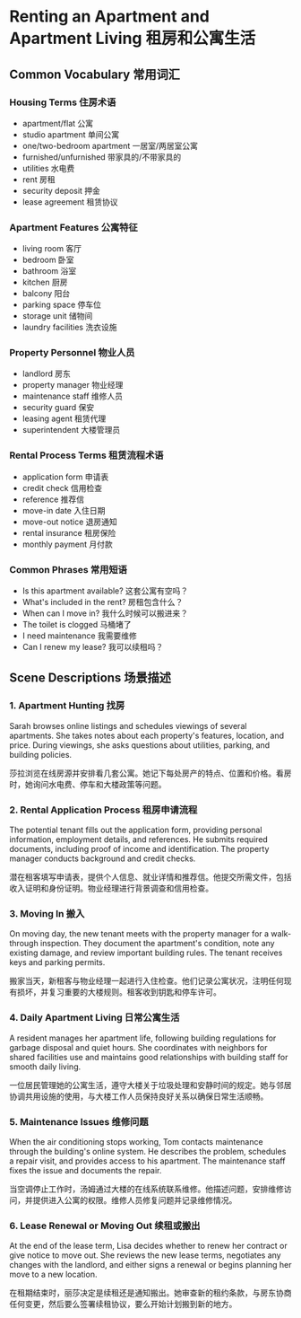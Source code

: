 # Renting an Apartment and Apartment Living 租房和公寓生活

## Common Vocabulary 常用词汇

### Housing Terms 住房术语
- apartment/flat 公寓
- studio apartment 单间公寓
- one/two-bedroom apartment 一居室/两居室公寓
- furnished/unfurnished 带家具的/不带家具的
- utilities 水电费
- rent 房租
- security deposit 押金
- lease agreement 租赁协议

### Apartment Features 公寓特征
- living room 客厅
- bedroom 卧室
- bathroom 浴室
- kitchen 厨房
- balcony 阳台
- parking space 停车位
- storage unit 储物间
- laundry facilities 洗衣设施

### Property Personnel 物业人员
- landlord 房东
- property manager 物业经理
- maintenance staff 维修人员
- security guard 保安
- leasing agent 租赁代理
- superintendent 大楼管理员

### Rental Process Terms 租赁流程术语
- application form 申请表
- credit check 信用检查
- reference 推荐信
- move-in date 入住日期
- move-out notice 退房通知
- rental insurance 租房保险
- monthly payment 月付款

### Common Phrases 常用短语
- Is this apartment available? 这套公寓有空吗？
- What's included in the rent? 房租包含什么？
- When can I move in? 我什么时候可以搬进来？
- The toilet is clogged 马桶堵了
- I need maintenance 我需要维修
- Can I renew my lease? 我可以续租吗？

## Scene Descriptions 场景描述

### 1. Apartment Hunting 找房
Sarah browses online listings and schedules viewings of several apartments. She takes notes about each property's features, location, and price. During viewings, she asks questions about utilities, parking, and building policies.

莎拉浏览在线房源并安排看几套公寓。她记下每处房产的特点、位置和价格。看房时，她询问水电费、停车和大楼政策等问题。

### 2. Rental Application Process 租房申请流程
The potential tenant fills out the application form, providing personal information, employment details, and references. He submits required documents, including proof of income and identification. The property manager conducts background and credit checks.

潜在租客填写申请表，提供个人信息、就业详情和推荐信。他提交所需文件，包括收入证明和身份证明。物业经理进行背景调查和信用检查。

### 3. Moving In 搬入
On moving day, the new tenant meets with the property manager for a walk-through inspection. They document the apartment's condition, note any existing damage, and review important building rules. The tenant receives keys and parking permits.

搬家当天，新租客与物业经理一起进行入住检查。他们记录公寓状况，注明任何现有损坏，并复习重要的大楼规则。租客收到钥匙和停车许可。

### 4. Daily Apartment Living 日常公寓生活
A resident manages her apartment life, following building regulations for garbage disposal and quiet hours. She coordinates with neighbors for shared facilities use and maintains good relationships with building staff for smooth daily living.

一位居民管理她的公寓生活，遵守大楼关于垃圾处理和安静时间的规定。她与邻居协调共用设施的使用，与大楼工作人员保持良好关系以确保日常生活顺畅。

### 5. Maintenance Issues 维修问题
When the air conditioning stops working, Tom contacts maintenance through the building's online system. He describes the problem, schedules a repair visit, and provides access to his apartment. The maintenance staff fixes the issue and documents the repair.

当空调停止工作时，汤姆通过大楼的在线系统联系维修。他描述问题，安排维修访问，并提供进入公寓的权限。维修人员修复问题并记录维修情况。

### 6. Lease Renewal or Moving Out 续租或搬出
At the end of the lease term, Lisa decides whether to renew her contract or give notice to move out. She reviews the new lease terms, negotiates any changes with the landlord, and either signs a renewal or begins planning her move to a new location.

在租期结束时，丽莎决定是续租还是通知搬出。她审查新的租约条款，与房东协商任何变更，然后要么签署续租协议，要么开始计划搬到新的地方。
